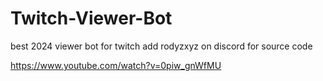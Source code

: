 # Twitch-Viewer-Bot
best 2024 viewer bot for twitch add rodyzxyz on discord for source code

https://www.youtube.com/watch?v=0piw_gnWfMU
